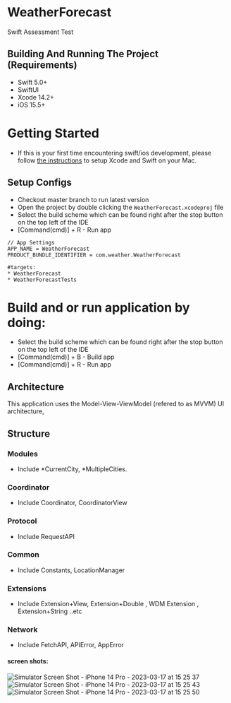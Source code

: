# WeatherForecast
Swift Assessment Test 

## Building And Running The Project (Requirements)
* Swift 5.0+
* SwiftUI
* Xcode 14.2+
* iOS 15.5+

# Getting Started
- If this is your first time encountering swift/ios development, please follow [the instructions](https://developer.apple.com/support/xcode/) to setup Xcode and Swift on your Mac.


## Setup Configs
- Checkout master branch to run latest version
- Open the project by double clicking the `WeatherForecast.xcodeproj` file
- Select the build scheme which can be found right after the stop button on the top left of the IDE
- [Command(cmd)] + R - Run app
```
// App Settings
APP_NAME = WeatherForecast
PRODUCT_BUNDLE_IDENTIFIER = com.weather.WeatherForecast

#targets:
* WeatherForecast
* WeatherForecastTests

```

# Build and or run application by doing:
* Select the build scheme which can be found right after the stop button on the top left of the IDE
* [Command(cmd)] + B - Build app
* [Command(cmd)] + R - Run app

## Architecture
This application uses the Model-View-ViewModel (refered to as MVVM) UI architecture,


## Structure

### Modules
- Include 
	*CurrentCity, 
	*MultipleCities.

### Coordinator
- Include Coordinator, CoordinatorView

### Protocol
- Include RequestAPI

### Common
- Include Constants,  LocationManager

### Extensions
- Include Extension+View,  Extension+Double , WDM Extension , Extension+String ..etc

### Network
- Include FetchAPI, APIError, AppError

#### screen shots:

![Simulator Screen Shot - iPhone 14 Pro - 2023-03-17 at 15 25 37](https://user-images.githubusercontent.com/58474263/225885126-29a8cf84-7239-4411-a288-c123bf615f4b.png)
![Simulator Screen Shot - iPhone 14 Pro - 2023-03-17 at 15 25 43](https://user-images.githubusercontent.com/58474263/225885173-7efbf21c-5ef2-45de-b99d-43da6cac6e15.png)
![Simulator Screen Shot - iPhone 14 Pro - 2023-03-17 at 15 25 50](https://user-images.githubusercontent.com/58474263/225885197-1090fe89-e3f7-4313-9647-121647b41ccf.png)


